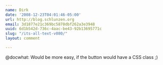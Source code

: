 ```yaml
---
name: Dirk
date: '2008-12-23T04:01:46-05:00'
url: http://blog.schlunzen.org
email: 3d1877e21c369bc5870dbf262a3e3948
uuid: 6d1b542d-736c-4aac-be43-92b13695771c
slug: "/its-all-text-v080/"
layout: comment

---
```


@docwhat: Would be more easy, if the button would have a CSS class ;)
